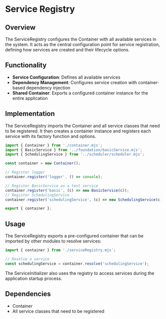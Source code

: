# Service Registry

## Overview
The ServiceRegistry configures the Container with all available services in the system. It acts as the central configuration point for service registration, defining how services are created and their lifecycle options.

## Functionality
- **Service Configuration**: Defines all available services
- **Dependency Management**: Configures service creation with container-based dependency injection
- **Shared Container**: Exports a configured container instance for the entire application

## Implementation
The ServiceRegistry imports the Container and all service classes that need to be registered. It then creates a container instance and registers each service with its factory function and options.

```javascript
import { Container } from './container.mjs';
import { BasicService } from '../foundation/basicService.mjs';
import { SchedulingService } from '../scheduler/scheduler.mjs';

const container = new Container();

// Register logger
container.register('logger', () => console);

// Register BasicService as a test service
container.register('basic', (c) => new BasicService(c));
// Register SchedulingService
container.register('schedulingService', (c) => new SchedulingService(c));

export { container };
```

## Usage
The ServiceRegistry exports a pre-configured container that can be imported by other modules to resolve services:

```javascript
import { container } from './serviceRegistry.mjs';

// Resolve a service
const schedulingService = container.resolve('schedulingService');
```

The ServiceInitializer also uses the registry to access services during the application startup process.

## Dependencies
- Container
- All service classes that need to be registered